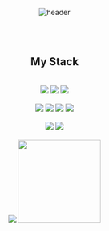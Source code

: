 <div align="center">
  
  ![header](https://capsule-render.vercel.app/api?type=Soft&text=An's_coding&color=d1e5e1)
</div>

<div align="center">

<br>
<br>
<h2>My Stack</h2>
<br/>
<div>
<img src="https://img.shields.io/badge/JAVASCRIPT-F7DF1E?style=for-the-badge&logo=javascript&logoColor=white"/>
<img src="https://img.shields.io/badge/HTML-E34F26?style=for-the-badge&logo=html5&logoColor=white"/>
<img src="https://img.shields.io/badge/CSS-1572B6?style=for-the-badge&logo=css3&logoColor=white"/>  
</div>

<br/>
<div>
<img src="https://img.shields.io/badge/PYTHON-3776AB?style=for-the-badge&logo=python&logoColor=white"/>
<img src="https://img.shields.io/badge/JAVA-437291?style=for-the-badge&logo=openjdk&logoColor=white"/>
<img src="https://img.shields.io/badge/SPRING_BOOT-6DB33F?style=for-the-badge&logo=springboot&logoColor=white"/>
<img src="https://img.shields.io/badge/Maria_DB-003545?style=for-the-badge&logo=mariadb&logoColor=white"/>  
</div>
<br/>
<div>
  <img src="https://img.shields.io/badge/ECLIPSE_IDE-2C2255?style=for-the-badge&logo=eclipseide&logoColor=white"/>
  <img src="https://img.shields.io/badge/VISUAL_STUDIO_CODE-007ACC?style=for-the-badge&logo=visualstudiocode&logoColor=white"/>
</div>
<br/>
<div>

<img src="http://mazassumnida.wtf/api/v2/generate_badge?boj=science0813">

<img  src="https://github-readme-stats.vercel.app/api?username=Annopqr" height="165">
</div>

</div>

<!--
**Annopqr/Annopqr** is a ✨ _special_ ✨ repository because its `README.md` (this file) appears on your GitHub profile.

Here are some ideas to get you started:

- 🔭 I’m currently working on ...
- 🌱 I’m currently learning ...
- 👯 I’m looking to collaborate on ...
- 🤔 I’m looking for help with ...
- 💬 Ask me about ...
- 📫 How to reach me: ...
- 😄 Pronouns: ...
- ⚡ Fun fact: ...
-->
